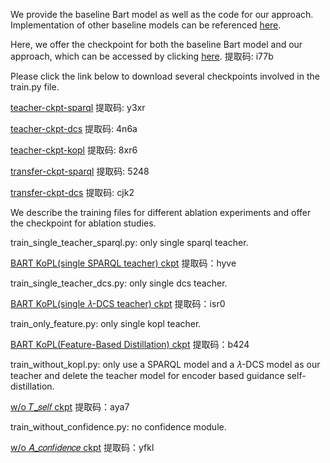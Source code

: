 
We provide the baseline Bart model as well as the code for our approach. Implementation of other baseline models can be referenced [here](https://github.com/shijx12/KQAPro_Baselines). 

Here, we offer the checkpoint for both the baseline Bart model and our approach, which can be accessed by clicking [here](https://pan.baidu.com/s/1I1XWRNJKmsFn0IwvzcSc5A).
提取码: i77b

Please click the link below to download several checkpoints involved in the train.py file.

[teacher-ckpt-sparql](https://pan.baidu.com/s/14OFcJMKmExUEZJdzzDYDuA)
提取码: y3xr

[teacher-ckpt-dcs](https://pan.baidu.com/s/1QWOrpJetEj73QywBa4qUFg)
提取码: 4n6a

[teacher-ckpt-kopl](https://pan.baidu.com/s/1zTesiNCRAHkrMgpsI0aoNw)
提取码: 8xr6

[transfer-ckpt-sparql](https://pan.baidu.com/s/14onAoT8JeoVB0ooFK9uNZA)
提取码: 5248

[transfer-ckpt-dcs](https://pan.baidu.com/s/1f-_BPWNqlL7xSRn-Ecp4Zw)
提取码: cjk2

We describe the training files for different ablation experiments and offer the checkpoint for ablation studies.

train_single_teacher_sparql.py: only single sparql teacher.

[BART KoPL(single SPARQL teacher) ckpt](https://pan.baidu.com/s/1tAcjGbmXGCtzJCT3eoyEPw?pwd=hyve)
提取码：hyve 


train_single_teacher_dcs.py: only single dcs teacher.   

[BART KoPL(single 𝜆-DCS teacher) ckpt](https://pan.baidu.com/s/1M91ytObWvfVqeRvMkbNPEA?pwd=isr0)
提取码：isr0


train_only_feature.py: only single kopl teacher.

[BART KoPL(Feature-Based Distillation) ckpt](https://pan.baidu.com/s/1o6rIXNbKfILJPp_Ulrf0ZQ?pwd=b424)
提取码：b424 

train_without_kopl.py: only use a SPARQL model and a 𝜆-DCS model as our teacher and delete the teacher model for encoder based guidance self-distillation.

[w/o 𝑇_𝑠𝑒𝑙𝑓 ckpt](https://pan.baidu.com/s/1Fk6YLBkqnB3cx4VAnmfLvQ?pwd=aya7)
提取码：aya7 


train_without_confidence.py: no confidence module.

[w/o 𝐴_𝑐𝑜𝑛𝑓𝑖𝑑𝑒𝑛𝑐𝑒 ckpt](https://pan.baidu.com/s/1_pDbu5_vG27jxWvbb7mz-w?pwd=yfkl)
提取码：yfkl 